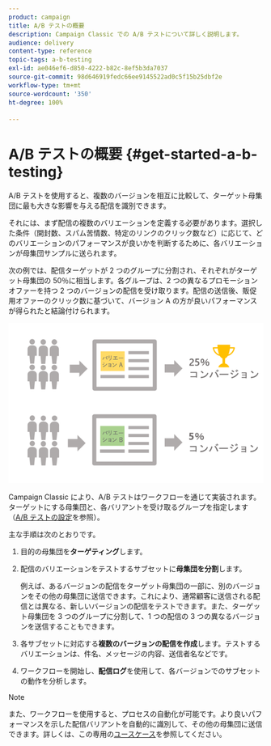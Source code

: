 ```yaml
---
product: campaign
title: A/B テストの概要
description: Campaign Classic での A/B テストについて詳しく説明します。
audience: delivery
content-type: reference
topic-tags: a-b-testing
exl-id: ae046ef6-d850-4222-b82c-8ef5b3da7037
source-git-commit: 98d646919fedc66ee9145522ad0c5f15b25dbf2e
workflow-type: tm+mt
source-wordcount: '350'
ht-degree: 100%

---
```


# A/B テストの概要 {#get-started-a-b-testing}

A/B テストを使用すると、複数のバージョンを相互に比較して、ターゲット母集団に最も大きな影響を与える配信を識別できます。

それには、まず配信の複数のバリエーションを定義する必要があります。選択した条件（開封数、スパム苦情数、特定のリンクのクリック数など）に応じて、どのバリエーションのパフォーマンスが良いかを判断するために、各バリエーションが母集団サンプルに送られます。

次の例では、配信ターゲットが 2 つのグループに分割され、それぞれがターゲット母集団の 50％に相当します。各グループは、2 つの異なるプロモーションオファーを持つ 2 つのバージョンの配信を受け取ります。配信の送信後、販促用オファーのクリック数に基づいて、バージョン A の方が良いパフォーマンスが得られたと結論付けられます。

![](assets/a-b-testing-schema.png)

Campaign Classic により、A/B テストはワークフローを通じて実装されます。ターゲットにする母集団と、各バリアントを受け取るグループを指定します（[A/B テストの設定](../../delivery/using/configuring-a-b-testing.md)を参照）。

主な手順は次のとおりです。

1. 目的の母集団を&#x200B;**ターゲティング**&#x200B;します。
1. 配信のバリエーションをテストするサブセットに&#x200B;**母集団を分割**&#x200B;します。

   例えば、あるバージョンの配信をターゲット母集団の一部に、別のバージョンをその他の母集団に送信できます。これにより、通常顧客に送信される配信とは異なる、新しいバージョンの配信をテストできます。また、ターゲット母集団を 3 つのグループに分割して、1 つの配信の 3 つの異なるバージョンを送信することもできます。

1. 各サブセットに対応する&#x200B;**複数のバージョンの配信を作成**&#x200B;します。テストするバリエーションは、件名、メッセージの内容、送信者名などです。
1. ワークフローを開始し、**配信ログ**&#x200B;を使用して、各バージョンでのサブセットの動作を分析します。

>[!NOTE]
>
>また、ワークフローを使用すると、プロセスの自動化が可能です。より良いパフォーマンスを示した配信バリアントを自動的に識別して、その他の母集団に送信できます。詳しくは、この専用の[ユースケース](../../delivery/using/a-b-testing-use-case.md)を参照してください。
